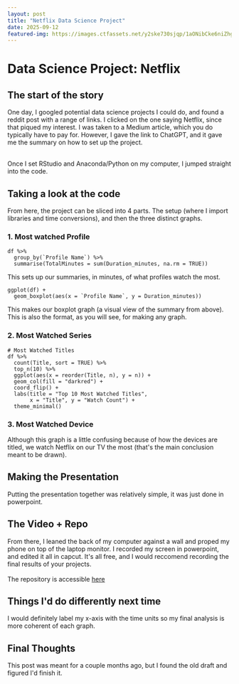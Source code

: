 ```yaml
---
layout: post
title: "Netflix Data Science Project"
date: 2025-09-12
featured-img: https://images.ctfassets.net/y2ske730sjqp/1aONibCke6niZhgPxuiilC/2c401b05a07288746ddf3bd3943fbc76/BrandAssets_Logos_01-Wordmark.jpg?w=940
---
```

# Data Science Project: Netflix

## The start of the story
One day, I googled potential data science projects I could do, and found a reddit post with a range of links. I clicked on the one saying Netflix, since that piqued my interest. I was taken to a Medium article, which you do typically have to pay for. However, I gave the link to ChatGPT, and it gave me the summary on how to set up the project. <br><br>

Once I set RStudio and Anaconda/Python on my computer, I jumped straight into the code.

## Taking a look at the code
From here, the project can be sliced into 4 parts. The setup (where I import libraries and time conversions), and then the three distinct graphs.
### 1. Most watched Profile
```
df %>%
  group_by(`Profile Name`) %>%
  summarise(TotalMinutes = sum(Duration_minutes, na.rm = TRUE))
```
This sets up our summaries, in minutes, of what profiles watch the most. 

```
ggplot(df) + 
  geom_boxplot(aes(x = `Profile Name`, y = Duration_minutes))
```
This makes our boxplot graph (a visual view of the summary from above). This is also the format, as you will see, for making any graph. 

### 2. Most Watched Series
```
# Most Watched Titles
df %>%
  count(Title, sort = TRUE) %>%
  top_n(10) %>%
  ggplot(aes(x = reorder(Title, n), y = n)) +
  geom_col(fill = "darkred") +
  coord_flip() +
  labs(title = "Top 10 Most Watched Titles",
       x = "Title", y = "Watch Count") +
  theme_minimal()
```

### 3. Most Watched Device

Although this graph is a little confusing because of how the devices are titled, we watch Netflix on our TV the most (that's the main conclusion meant to be drawn).

## Making the Presentation
Putting the presentation together was relatively simple, it was just done in powerpoint. 

## The Video + Repo
From there, I leaned the back of my computer against a wall and proped my phone on top of the laptop monitor. I recorded my screen in powerpoint, and edited it all in capcut. It's all free, and I would reccomend recording the final results of your projects. <br><br>
The repository is accessible [here]()

## Things I'd do differently next time
I would definitely label my x-axis with the time units so my final analysis is more coherent of each graph. 

## Final Thoughts
This post was meant for a couple months ago, but I found the old draft and figured I'd finish it. 
